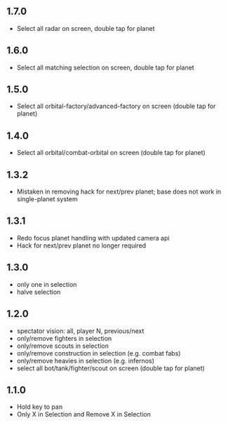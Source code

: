 ## 1.7.0

- Select all radar on screen, double tap for planet

## 1.6.0

- Select all matching selection on screen, double tap for planet

## 1.5.0

- Select all orbital-factory/advanced-factory on screen (double tap for planet)

## 1.4.0

- Select all orbital/combat-orbital on screen (double tap for planet)

## 1.3.2

- Mistaken in removing hack for next/prev planet; base does not work in single-planet system

## 1.3.1

- Redo focus planet handling with updated camera api
- Hack for next/prev planet no longer required

## 1.3.0

- only one in selection
- halve selection

## 1.2.0

- spectator vision: all, player N, previous/next
- only/remove fighters in selection
- only/remove scouts in selection
- only/remove construction in selection (e.g. combat fabs)
- only/remove heavies in selection (e.g. infernos)
- select all bot/tank/fighter/scout on screen (double tap for planet)

## 1.1.0

- Hold key to pan
- Only X in Selection and Remove X in Selection
